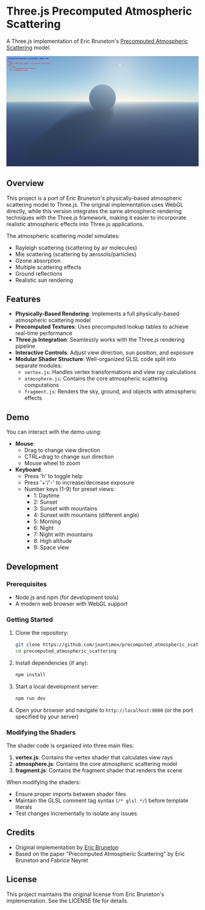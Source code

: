 # Three.js Precomputed Atmospheric Scattering

A Three.js implementation of Eric Bruneton's [Precomputed Atmospheric Scattering](https://ebruneton.github.io/precomputed_atmospheric_scattering/index.html) model.

![Atmospheric Scattering Demo](./screenshot.png)

## Overview

This project is a port of Eric Bruneton's physically-based atmospheric scattering model to Three.js. The original implementation uses WebGL directly, while this version integrates the same atmospheric rendering techniques with the Three.js framework, making it easier to incorporate realistic atmospheric effects into Three.js applications.

The atmospheric scattering model simulates:
- Rayleigh scattering (scattering by air molecules)
- Mie scattering (scattering by aerosols/particles)
- Ozone absorption
- Multiple scattering effects
- Ground reflections
- Realistic sun rendering

## Features

- **Physically-Based Rendering**: Implements a full physically-based atmospheric scattering model
- **Precomputed Textures**: Uses precomputed lookup tables to achieve real-time performance
- **Three.js Integration**: Seamlessly works with the Three.js rendering pipeline
- **Interactive Controls**: Adjust view direction, sun position, and exposure
- **Modular Shader Structure**: Well-organized GLSL code split into separate modules:
  - `vertex.js`: Handles vertex transformations and view ray calculations
  - `atmosphere.js`: Contains the core atmospheric scattering computations
  - `fragment.js`: Renders the sky, ground, and objects with atmospheric effects

## Demo

You can interact with the demo using:
- **Mouse**: 
  - Drag to change view direction
  - CTRL+drag to change sun direction
  - Mouse wheel to zoom
- **Keyboard**:
  - Press 'h' to toggle help
  - Press '+'/'-' to increase/decrease exposure
  - Number keys (1-9) for preset views:
    - 1: Daytime
    - 2: Sunset
    - 3: Sunset with mountains
    - 4: Sunset with mountains (different angle)
    - 5: Morning
    - 6: Night
    - 7: Night with mountains
    - 8: High altitude
    - 9: Space view

## Development

### Prerequisites

- Node.js and npm (for development tools)
- A modern web browser with WebGL support

### Getting Started

1. Clone the repository:
   ```bash
   git clone https://github.com/jeantimex/precomputed_atmospheric_scattering.git
   cd precomputed_atmospheric_scattering
   ```

2. Install dependencies (if any):
   ```bash
   npm install
   ```

3. Start a local development server:
   ```bash
   npm run dev
   ```

4. Open your browser and navigate to `http://localhost:8000` (or the port specified by your server)

### Modifying the Shaders

The shader code is organized into three main files:

1. **vertex.js**: Contains the vertex shader that calculates view rays
2. **atmosphere.js**: Contains the core atmospheric scattering model
3. **fragment.js**: Contains the fragment shader that renders the scene

When modifying the shaders:
- Ensure proper imports between shader files
- Maintain the GLSL comment tag syntax (`/* glsl */`) before template literals
- Test changes incrementally to isolate any issues

## Credits

- Original implementation by [Eric Bruneton](https://ebruneton.github.io/precomputed_atmospheric_scattering/index.html)
- Based on the paper "Precomputed Atmospheric Scattering" by Eric Bruneton and Fabrice Neyret

## License

This project maintains the original license from Eric Bruneton's implementation. See the LICENSE file for details.
